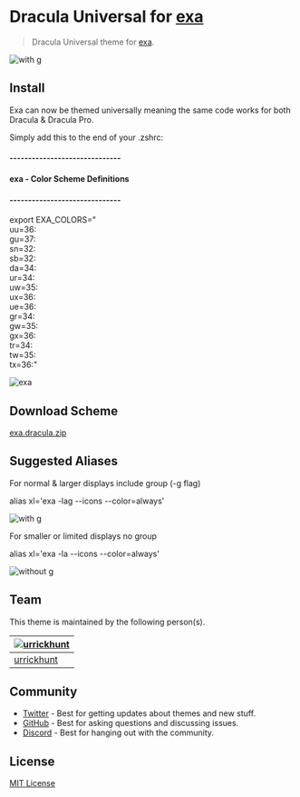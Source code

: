 # Dracula Universal for [exa](https://github.com/ogham/exa)

> Dracula Universal theme for [exa](https://github.com/ogham/exa).

![with g](https://user-images.githubusercontent.com/96319944/232595272-5a41e29e-e121-4ab7-a406-48fb77481a92.png)

## Install

Exa can now be themed universally meaning the same code works for both Dracula & Dracula Pro. 

Simply add this to the end of your .zshrc:

#### ------------------------------
#### exa - Color Scheme Definitions
#### ------------------------------
export EXA_COLORS="\
uu=36:\
gu=37:\
sn=32:\
sb=32:\
da=34:\
ur=34:\
uw=35:\
ux=36:\
ue=36:\
gr=34:\
gw=35:\
gx=36:\
tr=34:\
tw=35:\
tx=36:"

![exa](https://user-images.githubusercontent.com/96319944/232595402-ef611d32-7ac3-41eb-a536-1816c9371c15.png)

## Download Scheme

[exa.dracula.zip](https://github.com/dracula/exa/files/11355370/exa.dracula.zip)

## Suggested Aliases

For normal & larger displays include group (-g flag)

alias xl='exa -lag --icons --color=always'

![with g](https://user-images.githubusercontent.com/96319944/232595498-7eb0a640-63af-4fb5-abeb-7a2a40a9dbb5.png)


For smaller or limited displays no group 

alias xl='exa -la --icons --color=always'

![without g](https://user-images.githubusercontent.com/96319944/232595553-75151e2d-b2fa-4be7-9351-cabd9b0ac5b0.png)


## Team

This theme is maintained by the following person(s).

| [![urrickhunt](https://github.com/urrickhunt.png?size=100)](https://github.com/urrickhunt) |
| ---------------------------------------------------------------------------------------- |
| [urrickhunt](https://github.com/urrickhunt)                                               |

## Community

- [Twitter](https://twitter.com/draculatheme) - Best for getting updates about themes and new stuff.
- [GitHub](https://github.com/dracula/dracula-theme/discussions) - Best for asking questions and discussing issues.
- [Discord](https://draculatheme.com/discord-invite) - Best for hanging out with the community.

## License

[MIT License](./LICENSE)
